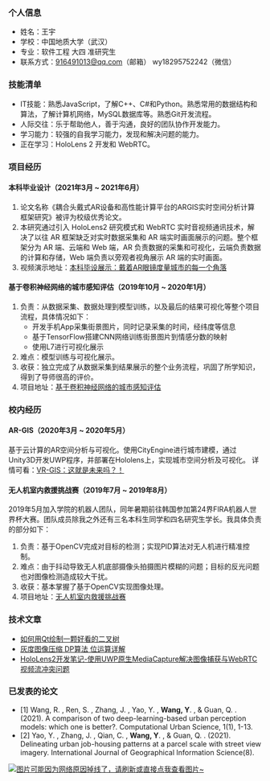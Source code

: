 ### 个人信息 
* 姓名：王宇
* 学校：中国地质大学（武汉）
* 专业：软件工程 大四 准研究生
* 联系方式：916491013@qq.com（邮箱） wy18295752242（微信）

###  技能清单
* IT技能：熟悉JavaScript，了解C++、C#和Python。熟悉常用的数据结构和算法，了解计算机网络，MySQL数据库等。熟悉Git开发流程。
* 人际交往：乐于帮助他人，善于沟通，良好的团队协作开发能力。
* 学习能力：较强的自我学习能力，发现和解决问题的能力。
* 正在学习：HoloLens 2 开发和 WebRTC。

### 项目经历
#### 本科毕业设计（2021年3月 ~ 2021年6月）
1. 论文名称《耦合头戴式AR设备和高性能计算平台的ARGIS实时空间分析计算框架研究》被评为校级优秀论文。
2. 本研究通过引入 HoloLens2 研究模式和 WebRTC 实时音视频通讯技术，解决了以往 AR 框架缺乏对实时数据采集和 AR 端实时画面展示的问题。整个框架分为 AR 端、云端和 Web 端，AR 负责数据的采集和可视化，云端负责数据的计算和存储，Web 端负责以旁观者视角展示 AR 端的实时画面。
3. 视频演示地址：[本科毕设展示：戴着AR眼镜度量城市的每一个角落](https://www.bilibili.com/video/BV1qN411o7Ev)

#### 基于卷积神经网络的城市感知评估（2019年10月 ~ 2020年1月）
1. 负责：从数据采集、数据处理到模型训练，以及最后的结果可视化等整个项目流程，具体情况如下：
	- 开发手机App采集街景图片，同时记录采集的时间，经纬度等信息
	- 基于TensorFlow搭建CNN网络训练街景图片到情感分数的映射
	- 使用L7进行可视化展示
2. 难点：模型训练与可视化展示。
3. 收获：独立完成了从数据采集到结果展示的整个业务流程，巩固了所学知识，得到了导师很高的评价。
4. 项目地址：[基于卷积神经网络的城市感知评估](https://github.com/ylsislove/Urban-Perception-Assessment-Based-on-CNN)

### 校内经历
#### AR-GIS（2020年3月 ~ 2020年5月）
基于云计算的AR空间分析与可视化。使用CityEngine进行城市建模，通过Unity3D开发UWP程序，并部署在Hololens上，实现城市空间分析及可视化。
详情可看：[VR-GIS：这就是未来吗？！](https://mp.weixin.qq.com/s/N3-qOEPiib2zrcBF8IShUA)

#### 无人机室内救援挑战赛（2019年7月 ~ 2019年8月）
2019年5月加入学院的机器人团队，同年暑期前往韩国参加第24界FIRA机器人世界杯大赛。团队成员除我之外还有三名本科生同学和四名研究生学长。我具体负责的部分如下：
1. 负责：基于OpenCV完成对目标的检测；实现PID算法对无人机进行精准控制。
2. 难点：由于抖动导致无人机底部摄像头拍摄图片模糊的问题；目标的反光问题也对图像检测造成较大干扰。
3. 收获：基本掌握了基于OpenCV实现图像处理。
4. 项目地址：[无人机室内救援挑战赛](https://github.com/ylsislove/challengeMatch)

### 技术文章
- [如何用Qt绘制一颗好看的二叉树](https://blog.csdn.net/Apple_Coco/article/details/83501851)
- [灰度图像压缩 DP算法 位运算详解](https://blog.csdn.net/Apple_Coco/article/details/89078798)
- [HoloLens2开发笔记-使用UWP原生MediaCapture解决图像捕获与WebRTC视频流冲突问题](https://github.com/ylsislove/make-a-little-progress-every-day/blob/master/2021/2021-05/2021-05-09/HoloLens2-使用UWP原生MediaCapture解决图像捕获与WebRTC视频流冲突问题.md)

### 已发表的论文
- [1] Wang, R. , Ren, S. , Zhang, J. , Yao, Y. , **Wang, Y**. , & Guan, Q. . (2021). A comparison of two deep-learning-based urban perception models: which one is better?. Computational Urban Science, 1(1), 1-13.
- [2] Yao, Y. , Zhang, J. , Qian, C. , **Wang, Y**. , & Guan, Q. . (2021). Delineating urban job-housing patterns at a parcel scale with street view imagery. International Journal of Geographical Information Science(8).

[![图片可能因为网络原因掉线了，请刷新或直接点我查看图片~](https://cdn.jsdelivr.net/gh/ylsislove/image-home/test/20210123224911.jpg)](https://cdn.jsdelivr.net/gh/ylsislove/image-home/test/20210123224911.jpg)
